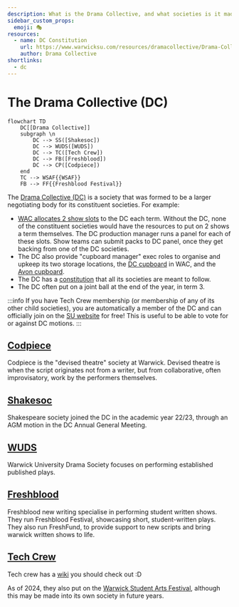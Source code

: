 ```yaml
---
description: What is the Drama Collective, and what societies is it made up of?
sidebar_custom_props:
  emoji: 🎭
resources:
  - name: DC Constitution
    url: https://www.warwicksu.com/resources/dramacollective/Drama-Collective-Constitution-updated-2023/
    author: Drama Collective
shortlinks:
  - dc
---
```

# The Drama Collective (DC)

```mermaid
flowchart TD
    DC[[Drama Collective]]
    subgraph \n
        DC --> SS([Shakesoc])
        DC --> WUDS([WUDS])
        DC --> TC([Tech Crew])
        DC --> FB([Freshblood])
        DC --> CP([Codpiece])
    end
    TC --> WSAF{{WSAF}}
    FB --> FF{{Freshblood Festival}}
```

The [Drama Collective (DC)](https://www.warwicksu.com/societies-sports/societies/dramacollective/) is a society that 
was formed to be a larger negotiating body for its constituent societies.
For example:

- [WAC allocates 2 show slots](../warwick-drama/shows#wac-show-slots) to the DC each term. Without the DC, none of the constituent societies would have the resources to put on 2 shows a term themselves. The DC production manager runs a panel for each of these slots. Show teams can submit packs to DC panel, once they get backing from one of the DC societies.
- The DC also provide "cupboard manager" exec roles to organise and upkeep its two storage locations, the [DC cupboard](../tech-crew/storage/dc-cupboard) in WAC, and the [Avon cupboard](../tech-crew/storage/other-storage#the-avon-cupboard).
- The DC has a [constitution](https://www.warwicksu.com/resources/dramacollective/Drama-Collective-Constitution-updated-2023/) that all its societies are meant to follow.
- The DC often put on a joint ball at the end of the year, in term 3.

:::info
If you have Tech Crew membership (or membership of any of its other child societies), you are automatically a member of
the DC and can officially join on the [SU website](https://www.warwicksu.com/societies-sports/societies/dramacollective/)
for free! This is useful to be able to vote for or against DC motions.
:::

## [Codpiece](https://www.warwicksu.com/societies-sports/societies/codpiecetheatre/)

Codpiece is the "devised theatre" society at Warwick. Devised theatre is when the script originates not from a writer,
but from collaborative, often improvisatory, work by the performers themselves.

## [Shakesoc](https://www.warwicksu.com/societies-sports/societies/shakespeare/)

Shakespeare society joined the DC in the academic year 22/23, through an AGM motion in the DC Annual General Meeting.

## [WUDS](https://www.warwicksu.com/societies-sports/societies/wuds/)

Warwick University Drama Society focuses on performing established published plays.

## [Freshblood](https://www.warwicksu.com/societies-sports/societies/freshbloodtheatre/)

Freshblood new writing specialise in performing student written shows. They run Freshblood Festival, showcasing short,
student-written plays. They also run FreshFund, to provide support to new scripts and bring warwick written shows to
life.

## [Tech Crew](https://www.warwicksu.com/societies-sports/societies/techcrew/)

Tech crew has a [wiki](../) you should check out :D

As of 2024, they also put on the [Warwick Student Arts Festival](/wiki/case-studies/wsaf-2024), although this may be
made into its own society in future years.
